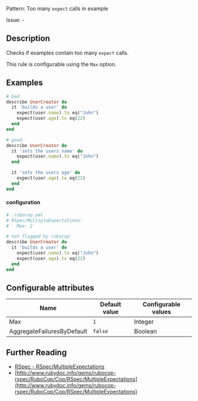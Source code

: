 Pattern: Too many `expect` calls in example

Issue: -

## Description

Checks if examples contain too many `expect` calls.

This rule is configurable using the `Max` option.

## Examples

```ruby
# bad
describe UserCreator do
  it 'builds a user' do
    expect(user.name).to eq("John")
    expect(user.age).to eq(22)
  end
end

# good
describe UserCreator do
  it 'sets the users name' do
    expect(user.name).to eq("John")
  end

  it 'sets the users age' do
    expect(user.age).to eq(22)
  end
end
```
#### configuration

```ruby
# .rubocop.yml
# RSpec/MultipleExpectations:
#   Max: 2

# not flagged by rubocop
describe UserCreator do
  it 'builds a user' do
    expect(user.name).to eq("John")
    expect(user.age).to eq(22)
  end
end
```

## Configurable attributes

Name | Default value | Configurable values
--- | --- | ---
Max | `1` | Integer
AggregateFailuresByDefault | `false` | Boolean

## Further Reading

* [RSpec - RSpec/MultipleExpectations](https://rubocop-rspec.readthedocs.io/en/latest/cops_rspec/#rspecmultipleexpectations)
* [http://www.rubydoc.info/gems/rubocop-rspec/RuboCop/Cop/RSpec/MultipleExpectations](http://www.rubydoc.info/gems/rubocop-rspec/RuboCop/Cop/RSpec/MultipleExpectations)
